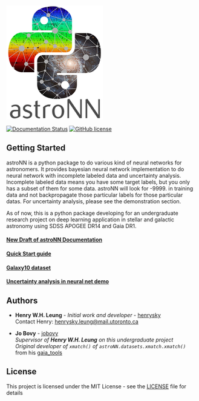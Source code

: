 ![AstroNN Logo](astroNN_icon_withname.png)

[![Documentation Status](https://readthedocs.org/projects/astronn/badge/?version=latest)](http://astronn.readthedocs.io/en/latest/?badge=latest)
[![GitHub license](https://img.shields.io/github/license/henrysky/astroNN.svg)](https://github.com/henrysky/astroNN/blob/master/LICENSE)

## Getting Started

astroNN is a python package to do various kind of neural networks for astronomers. It provides bayesian neural network 
implementation to do neural network with incomplete labeled data and uncertainty analysis. 
Incomplete labeled data means you have some target labels, but you only has a subset of them for some data. astroNN 
will look for -9999. in training data and not backpropagate those particular labels for those particular datas. For 
uncertainty analysis, please see the demonstration section.

As of now, this is a python package developing for an undergraduate research project on deep learning application in 
stellar and galactic astronomy using SDSS APOGEE DR14 and Gaia DR1.

#### [New Draft of astroNN Documentation](http://astronn.readthedocs.io/)

#### [Quick Start guide](http://astronn.readthedocs.io/en/latest/quick_start.html)

#### [Galaxy10 dataset](http://astronn.readthedocs.io/en/latest/galaxy10.html)

#### [Uncertainty analysis in neural net demo](https://github.com/henrysky/astroNN/tree/master/demo_tutorial/NN_uncertainty_analysis)

## Authors

* **Henry W.H. Leung** - *Initial work and developer* - [henrysky](https://github.com/henrysky)\
Contact Henry: [henrysky.leung@mail.utoronto.ca](mailto:henrysky.leung@mail.utoronto.ca)

* **Jo Bovy** - [jobovy](https://github.com/jobovy)\
*Supervisor of **Henry W.H. Leung** on this undergraduate project*\
*Original developer of `xmatch()` of `astroNN.datasets.xmatch.xmatch()`* from his [gaia_tools](https://github.com/jobovy/gaia_tools)

## License
This project is licensed under the MIT License - see the [LICENSE](LICENSE) file for details
